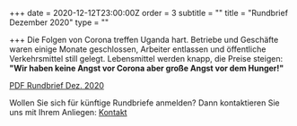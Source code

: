 +++
date = 2020-12-12T23:00:00Z
order = 3
subtitle = ""
title = "Rundbrief Dezember 2020"
type = ""

+++
Die Folgen von Corona treffen Uganda hart. Betriebe und Geschäfte waren einige Monate geschlossen, Arbeiter entlassen und öffentliche Verkehrsmittel still gelegt. Lebensmittel werden knapp, die Preise steigen: **"Wir haben keine Angst vor Corona aber große Angst vor dem Hunger!"**  
  
[PDF Rundbrief Dez. 2020](/uploads/rundbrief_2020-12.pdf "Rundbrief Dezember 2020")

Wollen Sie sich für künftige Rundbriefe anmelden? Dann kontaktieren Sie uns mit Ihrem Anliegen: [Kontakt](verein/kontakt "Kontaktinformationen")